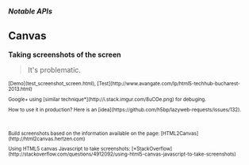 ##### Notable APIs
## Canvas

__Taking screenshots of the screen__

> It's problematic.

<p style="font-size:0.7em;">[Demo](test_screenshot_screen.html), [Test](http://www.avangate.com/lp/html5-techhub-bucharest-2013.html)</p>
<p style="font-size:0.7em;">Google+ using [similar technique*](http://i.stack.imgur.com/8uCOe.png) for debuging.</p>
<p style="font-size:0.7em;">How to use it in production? Here is an [idea](https://github.com/h5bp/lazyweb-requests/issues/132).</p>

<br>
<p style="font-size:0.7em;">Build screenshots based on the information available on the page: [HTML2Canvas](http://html2canvas.hertzen.com)</p>
<p style="font-size:0.7em;">Using HTML5 canvas Javascript to take screenshots: [*StackOverflow](http://stackoverflow.com/questions/4912092/using-html5-canvas-javascript-to-take-screenshots)</p>